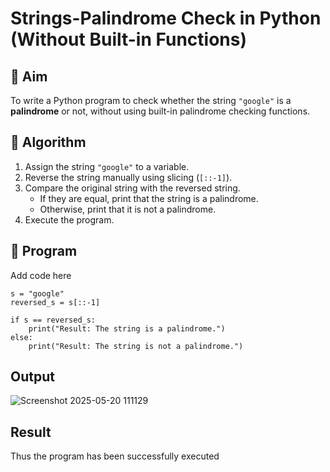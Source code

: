 # Strings-Palindrome Check in Python (Without Built-in Functions)

## 🎯 Aim
To write a Python program to check whether the string `"google"` is a **palindrome** or not, without using built-in palindrome checking functions.

## 🧠 Algorithm
1. Assign the string `"google"` to a variable.
2. Reverse the string manually using slicing (`[::-1]`).
3. Compare the original string with the reversed string.
   - If they are equal, print that the string is a palindrome.
   - Otherwise, print that it is not a palindrome.
4. Execute the program.

## 🧾 Program

Add code here
~~~
s = "google"
reversed_s = s[::-1]

if s == reversed_s:
    print("Result: The string is a palindrome.")
else:
    print("Result: The string is not a palindrome.")
~~~
## Output
![Screenshot 2025-05-20 111129](https://github.com/user-attachments/assets/26d18fc5-a6fd-45f3-a1f1-604912a9af9f)

## Result
Thus the program has been successfully executed
